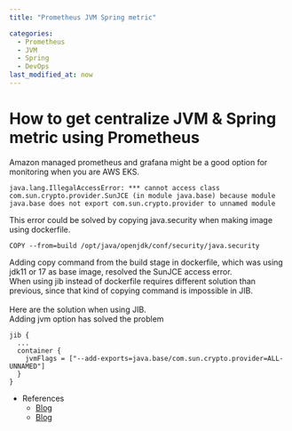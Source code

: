 ```yaml
---
title: "Prometheus JVM Spring metric"

categories: 
  - Prometheus
  - JVM
  - Spring
  - DevOps
last_modified_at: now
---
```

# How to get centralize JVM & Spring metric using Prometheus
Amazon managed prometheus and grafana might be a good option for monitoring when you are AWS EKS. <br>

```
java.lang.IllegalAccessError: *** cannot access class com.sun.crypto.provider.SunJCE (in module java.base) because module java.base does not export com.sun.crypto.provider to unnamed module
```
This error could be solved by copying java.security when making image using dockerfile.
```
COPY --from=build /opt/java/openjdk/conf/security/java.security
```
Adding copy command from the build stage in dockerfile, which was using jdk11 or 17 as base image, resolved the SunJCE access error. <br>
When using jib instead of dockerfile requires different solution than previous, since that kind of copying command is impossible in JIB. <br><br>
Here are the solution when using JIB. <br>
Adding jvm option has solved the problem
```
jib {
  ...
  container {
    jvmFlags = ["--add-exports=java.base/com.sun.crypto.provider=ALL-UNNAMED"]
  }
}
```

* References
  * [Blog](https://medium.com/@damindubandara/configuring-jvm-monitoring-dashboard-in-grafana-using-spring-boot-actuator-with-prometheus-and-e7142b5e4c81)
  * [Blog](https://malwareanalysis.tistory.com/602)
